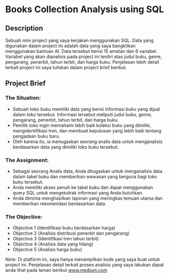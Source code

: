 # **Books Collection Analysis using SQL**
## Description
Sebuah mini project yang saya kerjakan menggunakan SQL. Data yang digunakan dalam project ini adalah data yang saya bangkitkan menggunakan bantuan AI. Data tersebut berisi 15 amatan dan 6 variabel. Variabel yang akan dianalisis pada project ini terdiri atas judul buku, genre, pengarang, penerbit, tahun terbit, dan harga buku. Penjelasan lebih detail terkait project ini saya tuliskan dalam project brief berikut.

## Project Brief
### The Situation:
- Sebuah toko buku memiliki data yang berisi informasi buku yang dijual dalam toko tersebut. Informasi tersebut meliputi judul buku, genre, pengarang, penerbit, tahun terbit, dan harga buku.
- Pemilik toko ingin memahami lebih baik koleksi buku yang dimiliki, mengidentifikasi tren, dan membuat keputusan yang lebih baik tentang pengadaan buku baru.
- Oleh karena itu, ia menugaskan seorang analis data untuk menganalisis berdasarkan data yang dimiliki toko buku tersebut.

### The Assignment:
- Sebagai seorang Analis data, Anda ditugaskan untuk menganalisis data dalam tabel buku dan memberikan wawasan yang berguna bagi toko buku tersebut.
- Anda memiliki akses penuh ke tabel buku dan dapat menggunakan query SQL untuk mengekstrak informasi yang Anda butuhkan.
- Anda diminta menghasilkan laporan yang meringkas temuan utama dan memberikan rekomendasi berdasarkan data.

### The Objective:
- Objective 1 (identifikasi buku berdasarkan harga)
- Objective 2 (Analisis distribusi penerbit dan pengarang)
- Objective 3 (Identifikasi tren tahun terbit)
- Objective 4 (Analisis data yang hilang)
- Objective 5 (Analisis harga buku)

Note: Di platform ini, saya hanya menampilkan kode yang saya buat untuk project ini. Penjelasan detail terkait proses analisis yang saya lakukan dapat anda lihat pada laman berikut www.medium.com

